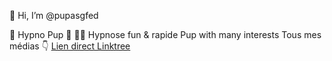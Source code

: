 👋 Hi, I’m @pupasgfed


🔞 Hypno Pup 🐾
😵‍💫 Hypnose fun & rapide
Pup with many interests
Tous mes médias 👇
[Lien direct Linktree](https://linktr.ee/pupasgfed)
